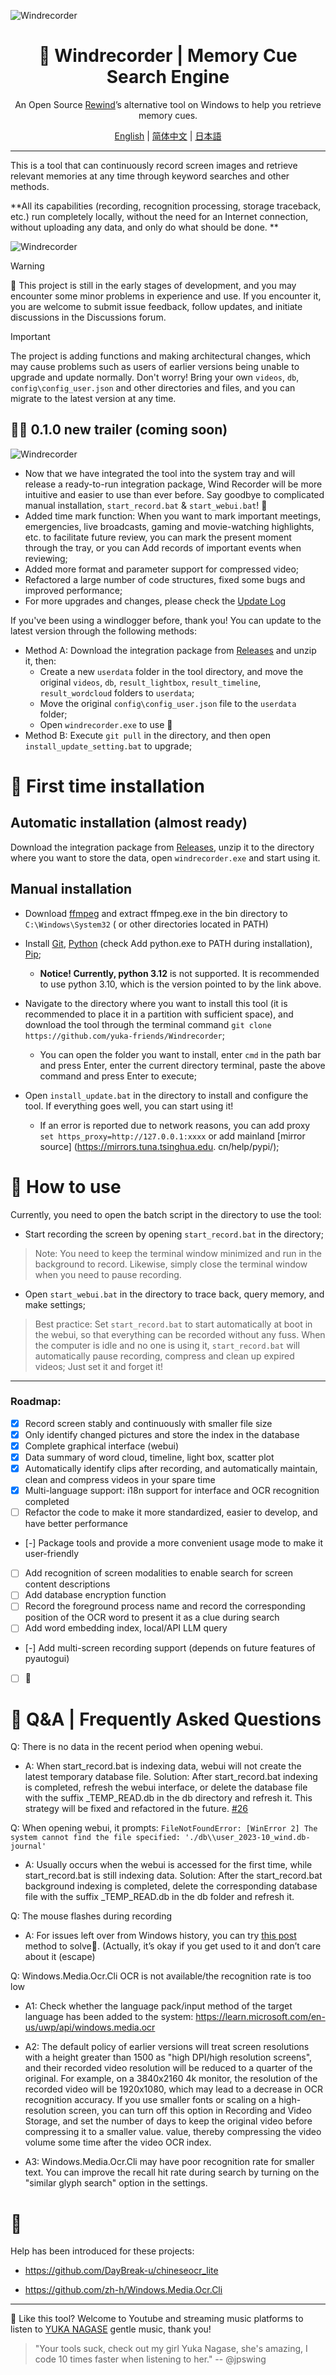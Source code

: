 ![Windrecorder](https://github.com/yuka-friends/Windrecorder/blob/main/__assets__/product-header-en.jpg)
<h1 align="center"> 🦝 Windrecorder | Memory Cue Search Engine</h1>
<p align="center"> An Open Source <a href="https://www.rewind.ai/">Rewind</a>’s alternative tool on Windows to help you retrieve memory cues.</p>

<p align="center"> <a href="https://github.com/yuka-friends/Windrecorder/blob/main/__assets__/README-en.md">English</a>  | <a href="https://github.com/yuka-friends/Windrecorder/blob/main/README.md">简体中文</a> | <a href="https://github.com/yuka-friends/Windrecorder/blob/main/__assets__/README-ja.md">日本語</a> </p>

---

This is a tool that can continuously record screen images and retrieve relevant memories at any time through keyword searches and other methods.

**All its capabilities (recording, recognition processing, storage traceback, etc.) run completely locally, without the need for an Internet connection, without uploading any data, and only do what should be done. **

![Windrecorder](https://github.com/yuka-friends/Windrecorder/blob/main/__assets__/product-preview-cn.jpg)

> [!WARNING]
> 🤯 This project is still in the early stages of development, and you may encounter some minor problems in experience and use. If you encounter it, you are welcome to submit issue feedback, follow updates, and initiate discussions in the Discussions forum.

> [!IMPORTANT]
> The project is adding functions and making architectural changes, which may cause problems such as users of earlier versions being unable to upgrade and update normally.
> Don't worry! Bring your own `videos`, `db`, `config\config_user.json` and other directories and files, and you can migrate to the latest version at any time.

## 🦝🎉 0.1.0 new trailer (coming soon)

![Windrecorder](https://github.com/yuka-friends/Windrecorder/blob/main/__assets__/product-update-0.1.0.jpg)

- Now that we have integrated the tool into the system tray and will release a ready-to-run integration package, Wind Recorder will be more intuitive and easier to use than ever before. Say goodbye to complicated manual installation, `start_record.bat` & `start_webui.bat`! 👋
- Added time mark function: When you want to mark important meetings, emergencies, live broadcasts, gaming and movie-watching highlights, etc. to facilitate future review, you can mark the present moment through the tray, or you can Add records of important events when reviewing;
- Added more format and parameter support for compressed video;
- Refactored a large number of code structures, fixed some bugs and improved performance;
- For more upgrades and changes, please check the [Update Log](https://github.com/yuka-friends/Windrecorder/blob/main/CHANGELOG.md)


If you've been using a windlogger before, thank you! You can update to the latest version through the following methods:

- Method A: Download the integration package from [Releases](https://github.com/yuka-friends/Windrecorder/releases) and unzip it, then:
     - Create a new `userdata` folder in the tool directory, and move the original `videos`, `db`, `result_lightbox`, `result_timeline`, `result_wordcloud` folders to `userdata`;
     - Move the original `config\config_user.json` file to the `userdata` folder;
     - Open `windrecorder.exe` to use 🎉
- Method B: Execute `git pull` in the directory, and then open `install_update_setting.bat` to upgrade;


# 🦝 First time installation

## Automatic installation (almost ready)

Download the integration package from [Releases](https://github.com/yuka-friends/Windrecorder/releases), unzip it to the directory where you want to store the data, open `windrecorder.exe` and start using it.


## Manual installation

- Download [ffmpeg](https://www.gyan.dev/ffmpeg/builds/ffmpeg-release-essentials.zip) and extract ffmpeg.exe in the bin directory to `C:\Windows\System32` ( or other directories located in PATH)

- Install [Git](https://git-scm.com/downloads), [Python](https://www.python.org/ftp/python/3.10.11/python-3.10.11-amd64.exe ) (check Add python.exe to PATH during installation), [Pip](https://pip.pypa.io/en/stable/installation/);
     - **Notice! Currently, python 3.12** is not supported. It is recommended to use python 3.10, which is the version pointed to by the link above.

- Navigate to the directory where you want to install this tool (it is recommended to place it in a partition with sufficient space), and download the tool through the terminal command `git clone https://github.com/yuka-friends/Windrecorder`;

     - You can open the folder you want to install, enter `cmd` in the path bar and press Enter, enter the current directory terminal, paste the above command and press Enter to execute;

- Open `install_update.bat` in the directory to install and configure the tool. If everything goes well, you can start using it!

     - If an error is reported due to network reasons, you can add proxy `set https_proxy=http://127.0.0.1:xxxx` or add mainland [mirror source] (https://mirrors.tuna.tsinghua.edu. cn/help/pypi/);


# 🦝 How to use

Currently, you need to open the batch script in the directory to use the tool:

- Start recording the screen by opening `start_record.bat` in the directory;

> Note: You need to keep the terminal window minimized and run in the background to record. Likewise, simply close the terminal window when you need to pause recording.

- Open `start_webui.bat` in the directory to trace back, query memory, and make settings;

> Best practice: Set `start_record.bat` to start automatically at boot in the webui, so that everything can be recorded without any fuss. When the computer is idle and no one is using it, `start_record.bat` will automatically pause recording, compress and clean up expired videos; Just set it and forget it!

---
### Roadmap:
- [x] Record screen stably and continuously with smaller file size
- [x] Only identify changed pictures and store the index in the database
- [x] Complete graphical interface (webui)
- [x] Data summary of word cloud, timeline, light box, scatter plot
- [x] Automatically identify clips after recording, and automatically maintain, clean and compress videos in your spare time
- [x] Multi-language support: i18n support for interface and OCR recognition completed
- [ ] Refactor the code to make it more standardized, easier to develop, and have better performance
- [-] Package tools and provide a more convenient usage mode to make it user-friendly
- [ ] Add recognition of screen modalities to enable search for screen content descriptions
- [ ] Add database encryption function
- [ ] Record the foreground process name and record the corresponding position of the OCR word to present it as a clue during search
- [ ] Add word embedding index, local/API LLM query
- [-] Add multi-screen recording support (depends on future features of pyautogui)
- [ ] 🤔


# 🦝 Q&A | Frequently Asked Questions
Q: There is no data in the recent period when opening webui.

- A: When start_record.bat is indexing data, webui will not create the latest temporary database file.
Solution: After start_record.bat indexing is completed, refresh the webui interface, or delete the database file with the suffix _TEMP_READ.db in the db directory and refresh it. This strategy will be fixed and refactored in the future. [#26](https://github.com/yuka-friends/Windrecorder/issues/26)

Q: When opening webui, it prompts: `FileNotFoundError: [WinError 2] The system cannot find the file specified: './db\\user_2023-10_wind.db-journal'`

- A: Usually occurs when the webui is accessed for the first time, while start_record.bat is still indexing data.
Solution: After the start_record.bat background indexing is completed, delete the corresponding database file with the suffix _TEMP_READ.db in the db folder and refresh it.

Q: The mouse flashes during recording

- A: For issues left over from Windows history, you can try [this post](https://stackoverflow.com/questions/34023630/how-to-avoid-mouse-pointer-flicker-when-capture-a-window-by-ffmpeg ) method to solve🤔. (Actually, it’s okay if you get used to it and don’t care about it (escape)

Q: Windows.Media.Ocr.Cli OCR is not available/the recognition rate is too low

- A1: Check whether the language pack/input method of the target language has been added to the system: https://learn.microsoft.com/en-us/uwp/api/windows.media.ocr

- A2: The default policy of earlier versions will treat screen resolutions with a height greater than 1500 as "high DPI/high resolution screens", and their recorded video resolution will be reduced to a quarter of the original. For example, on a 3840x2160 4k monitor, the resolution of the recorded video will be 1920x1080, which may lead to a decrease in OCR recognition accuracy. If you use smaller fonts or scaling on a high-resolution screen, you can turn off this option in Recording and Video Storage, and set the number of days to keep the original video before compressing it to a smaller value. value, thereby compressing the video volume some time after the video OCR index.

- A3: Windows.Media.Ocr.Cli may have poor recognition rate for smaller text. You can improve the recall hit rate during search by turning on the "similar glyph search" option in the settings.

# 🧡
Help has been introduced for these projects:

- https://github.com/DayBreak-u/chineseocr_lite

- https://github.com/zh-h/Windows.Media.Ocr.Cli


---

🧡 Like this tool? Welcome to Youtube and streaming music platforms to listen to [YUKA NAGASE](https://www.youtube.com/channel/UCf-PcSHzYAtfcoiBr5C9DZA) gentle music, thank you!

> "Your tools suck, check out my girl Yuka Nagase, she's amazing, I code 10 times faster when listening to her." -- @jpswing